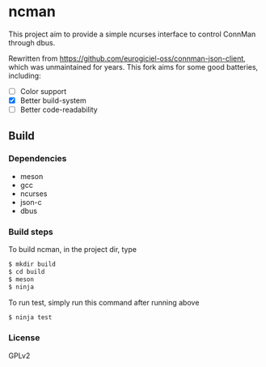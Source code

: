 # ncman

This project aim to provide a simple ncurses interface to control ConnMan through
dbus.

Rewritten from https://github.com/eurogiciel-oss/connman-json-client, which was unmaintained for years. This fork aims for some good batteries, including:
- [ ] Color support
- [x] Better build-system
- [ ] Better code-readability

## Build
### Dependencies
* meson
* gcc
* ncurses
* json-c
* dbus

### Build steps

To build ncman, in the project dir, type
```sh
$ mkdir build
$ cd build
$ meson
$ ninja
```

To run test, simply run this command after running above
```sh
$ ninja test
```

### License
GPLv2
